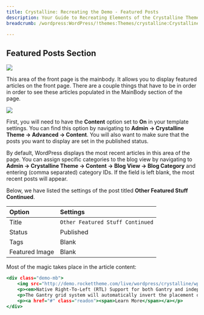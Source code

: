 ```yaml
---
title: Crystalline: Recreating the Demo - Featured Posts
description: Your Guide to Recreating Elements of the Crystalline Theme for WordPress
breadcrumb: /wordpress:WordPress/!themes:Themes/crystalline:Crystalline

---
```


Featured Posts Section
-----

![][demo]

This area of the front page is the mainbody. It allows you to display featured articles on the front page. There are a couple things that have to be in order in order to see these articles populated in the MainBody section of the page.

![][mainbody]

First, you will need to have the **Content** option set to **On** in your template settings. You can find this option by navigating to **Admin -> Crystalline Theme -> Advanced -> Content**. You will also want to make sure that the posts you want to display are set in the published status.

By default, WordPress displays the most recent articles in this area of the page. You can assign specific categories to the blog view by navigating to **Admin -> Crystalline Theme -> Content -> Blog View -> Blog Category** and entering (comma separated) category IDs. If the field is left blank, the most recent posts will appear. 

Below, we have listed the settings of the post titled **Other Featured Stuff Continued**.

| Option         | Settings                         |
| :------------- | :-----------------               |
| Title          | `Other Featured Stuff Continued` |
| Status         | Published                        |
| Tags           | Blank                            |
| Featured Image | Blank                            |


Most of the magic takes place in the article content:

~~~ .html
<div class="demo-mb">
    <img src="http://demo.rockettheme.com/live/wordpress/crystalline/wp-content/rockettheme/rt_crystalline_wp/frontpage/mb1.jpg" alt="Oct10 Demo Image" class="demo-fp-img img-left"/>
    <p><em>Native Right-To-Left (RTL) Support for both Gantry and independent theme elements such as module styling.</em></p>
    <p>The Gantry grid system will automatically invert the placement of module positions inside a given row when RTL mode is detected from WordPress. The template is prebuilt with CSS styles and Images that are peculiar to RTL.</p>
    <p><a href="#" class="readon"><span>Learn More</span></a></p>
</div>
~~~ 

[demo]: assets/demo_4.jpeg
[mainbody]: assets/setadvanced.jpeg